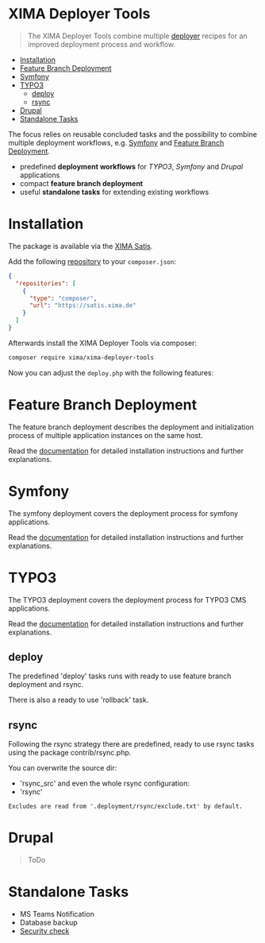 XIMA Deployer Tools
===
> The XIMA Deployer Tools combine multiple [deployer](https://deployer.org/) recipes for an improved deployment process and workflow.

- [Installation](#installation)
- [Feature Branch Deployment](#feature-branch-deployment)
- [Symfony](#symfony)
- [TYPO3](#typo3)
  * [deploy](#deploy)
  * [rsync](#rsync)
- [Drupal](#drupal)
- [Standalone Tasks](#standalone-tasks)

The focus relies on reusable concluded tasks and the possibility to combine multiple deployment workflows, e.g. [Symfony](#symfony) and [Feature Branch Deployment](#feature-branch-deployment). 

- predefined **deployment workflows** for *TYPO3*, *Symfony* and *Drupal* applications
- compact **feature branch deployment** 
- useful **standalone tasks** for extending existing workflows

# Installation

The package is available via the [XIMA Satis](https://satis.xima.de/).

Add the following [repository](https://getcomposer.org/doc/05-repositories.md#composer) to your `composer.json`:

```json
{
  "repositories": [
    {
      "type": "composer",
      "url": "https://satis.xima.de"
    }
  ]
}
```

Afterwards install the XIMA Deployer Tools via composer:
```bash
composer require xima/xima-deployer-tools
```

Now you can adjust the `deploy.php` with the following features:

# Feature Branch Deployment

The feature branch deployment describes the deployment and initialization process of multiple application instances on the same host.

Read the [documentation](docs/FEATURE.md) for detailed installation instructions and further explanations. 

# Symfony

The symfony deployment covers the deployment process for symfony applications.

Read the [documentation](docs/SYMFONY.md) for detailed installation instructions and further explanations.

# TYPO3

The TYPO3 deployment covers the deployment process for TYPO3 CMS applications.

Read the [documentation](docs/TYPO3.md) for detailed installation instructions and further explanations.

## deploy

The predefined 'deploy' tasks runs with ready to use feature branch deployment and rsync.

There is also a ready to use 'rollback' task.

## rsync

Following the rsync strategy there are predefined, ready to use rsync tasks using the package contrib/rsync.php.

You can overwrite the source dir:
- 'rsync_src'
  and even the whole rsync configuration:
- 'rsync'

`Excludes are read from '.deployment/rsync/exclude.txt' by default.`

# Drupal

> ToDo

# Standalone Tasks
- MS Teams Notification
- Database backup
- [Security check](docs/SECURITY.md)
